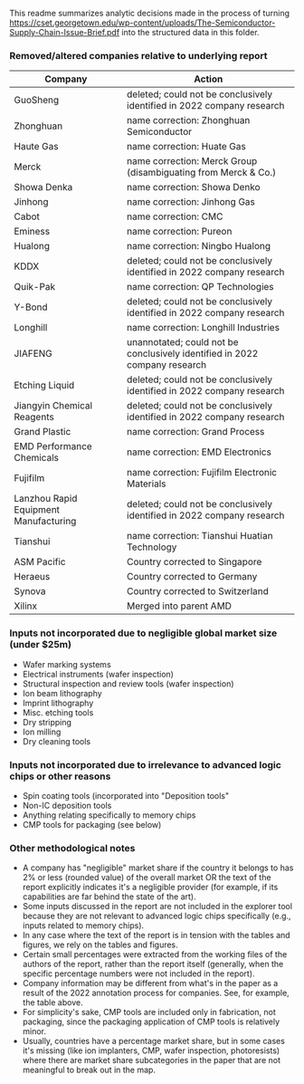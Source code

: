 This readme summarizes analytic decisions made in the process of turning https://cset.georgetown.edu/wp-content/uploads/The-Semiconductor-Supply-Chain-Issue-Brief.pdf into the structured data in this folder.

### Removed/altered companies relative to underlying report

| Company | Action |
| ------- | ------ |
| GuoSheng | deleted; could not be conclusively identified in 2022 company research |
| Zhonghuan |		name correction: Zhonghuan Semiconductor |
| Haute Gas |		name correction: Huate Gas |
| Merck |			name correction: Merck Group (disambiguating from Merck & Co.) |
| Showa Denka |		name correction: Showa Denko |
| Jinhong |			name correction: Jinhong Gas |
| Cabot |			name correction: CMC |
| Eminess |			name correction: Pureon |
| Hualong |			name correction: Ningbo Hualong |
| KDDX |			deleted; could not be conclusively identified in 2022 company research |
| Quik-Pak |		name correction: QP Technologies |
| Y-Bond |			deleted; could not be conclusively identified in 2022 company research |
| Longhill |		name correction: Longhill Industries |
| JIAFENG |			unannotated; could not be conclusively identified in 2022 company research |
| Etching Liquid |	deleted; could not be conclusively identified in 2022 company research |
| Jiangyin Chemical Reagents |	deleted; could not be conclusively identified in 2022 company research |
| Grand Plastic |	name correction: Grand Process |
| EMD Performance Chemicals |	name correction: EMD Electronics |
| Fujifilm |		name correction: Fujifilm Electronic Materials |
| Lanzhou Rapid Equipment Manufacturing |	deleted; could not be conclusively identified in 2022 company research |
| Tianshui |		name correction: Tianshui Huatian Technology |
| ASM Pacific |		Country corrected to Singapore |
| Heraeus |			Country corrected to Germany |
| Synova |			Country corrected to Switzerland |
| Xilinx |			Merged into parent AMD |


### Inputs not incorporated due to negligible global market size (under $25m)

- Wafer marking systems
- Electrical instruments (wafer inspection)
- Structural inspection and review tools (wafer inspection)
- Ion beam lithography
- Imprint lithography
- Misc. etching tools
- Dry stripping
- Ion milling
- Dry cleaning tools

### Inputs not incorporated due to irrelevance to advanced logic chips or other reasons

- Spin coating tools (incorporated into "Deposition tools"
- Non-IC deposition tools
- Anything relating specifically to memory chips
- CMP tools for packaging (see below)

### Other methodological notes

- A company has "negligible" market share if the country it belongs to has 2% or less (rounded value) of the overall market OR the text of the report explicitly indicates it's a negligible provider (for example, if its capabilities are far behind the state of the art).
- Some inputs discussed in the report are not included in the explorer tool because they are not relevant to advanced logic chips specifically (e.g., inputs related to memory chips).
- In any case where the text of the report is in tension with the tables and figures, we rely on the tables and figures.
- Certain small percentages were extracted from the working files of the authors of the report, rather than the report itself (generally, when the specific percentage numbers were not included in the report).
- Company information may be different from what's in the paper as a result of the 2022 annotation process for companies. See, for example, the table above.
- For simplicity's sake, CMP tools are included only in fabrication, not packaging, since the packaging application of CMP tools is relatively minor.
- Usually, countries have a percentage market share, but in some cases it's missing (like ion implanters, CMP, wafer inspection, photoresists) where there are market share subcategories in the paper that are not meaningful to break out in the map.
